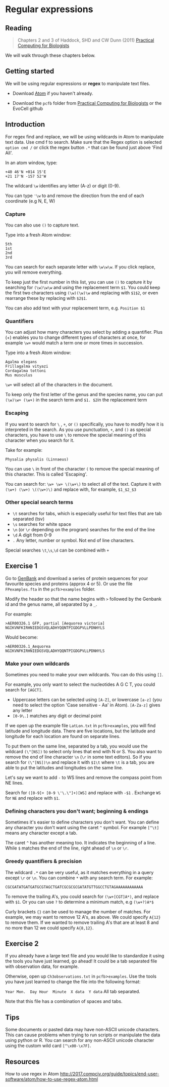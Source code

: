 # Regular expressions

## Reading
>Chapters 2 and 3 of Haddock, SHD and CW Dunn (2011) [Practical Computing for Biologists](http://practicalcomputing.org/)

We will walk through these chapters below.

## Getting started
We will be using regular expressions or **regex** to manipulate text files.

- Download [Atom](https://atom.io) if you haven't already.

- Download the `pcfb` folder from [Practical Computing for Biologists](http://practicalcomputing.org/files/pcfb_examples.zip) or the EvoCell github

## Introduction

For regex find and replace, we will be using wildcards in Atom to manipulate text data. Use cmd f to search. Make sure that the Regex option is selected `option cmd /` or click the regex button `.*` that can be found just above 'Find All'.

In an atom window, type:
```
+40 46'N +014 15'E
+21 17'N -157 52'W
```
The wildcard `\w` identifies any letter (A-z) or digit (0-9).

You can type `'\w` to  and remove the direction from the end of each coordinate (e.g N, E, W)

### Capture

You can also use `()` to capture text.

Type into a fresh Atom window:

```
5th
1st
2nd
3rd
```
You can search for each separate letter with `\w\w\w`. If you click replace, you will remove everything.

To keep just the first number in this list, you can use `()` to capture it by searching for `(\w)\w\w` and using the replacement term `$1`. You could keep the first two characters using `(\w)(\w)\w` and replacing with `$1$2`, or even rearrange these by replacing with `$2$1`.

You can also add text with your replacement term, e.g. `Position $1`

### Quantifiers

You can adjust how many characters you select by adding a quantifier. Plus (+) enables you to change different types of characters at once, for example `\w+` would match a term one or more times in succession.

Type into a fresh Atom window:
```
Agalma elegans
Frillagalma vityazi
Cordagalma tottoni
Mus musculus
```
`\w+` will select all of the characters in the document.

To keep only the first letter of the genus and the species name, you can put `(\w)\w+ (\w+)` in the search term and `$1. $2`in the replacement term

### Escaping

If you want to search for `\` , `+`, or `()` specifically, you have to modify how it is interpreted in the search. As you use punctuation, `+`, and `()` as special characters, you have to use `\` to remove the special meaning of this character when you search for it.

Take for example:
```
Physalia physalis (Linnaeus)
```
You can use `\` in front of the character `(` to remove the special meaning of this character. This is called 'Escaping'.

You can search for: `\w+ \w+ \(\w+\)` to select all of the text. Capture it with `(\w+) (\w+) \((\w+)\)` and replace with, for example, `$1_$2_$3`

### Other special search terms

- `\t` searches for tabs, which is especially useful for text files that are tab separated (tsv)
- `\s` searches for white space
- `\n` (or `\r` depending on the program) searches for the end of the line
- `\d` A digit from 0-9
- `.` Any letter, number or symbol. Not end of line characters.

Special searches `\t`,`\s`,`\d` can be combined with `+`

## Exercise 1

Go to [GenBank](https://www.ncbi.nlm.nih.gov/genbank/) and download a series of protein sequences for your favourite species and proteins (approx 4 or 5). Or use the file `FPexamples.fta` in the `pcfb`>`examples` folder.

Modify the header so that the name begins with `>` followed by the Genbank id and the genus name, all separated by a `_`.

For example:
```
>AER00326.1 GFP, partial [Aequorea victoria]
NGIKVNFKIRHNIEDGSVQLADHYQQNTPIGDGPVLLPDNHYLS
```

Would become:
```
>AER00326.1_Aequorea
NGIKVNFKIRHNIEDGSVQLADHYQQNTPIGDGPVLLPDNHYLS
```

### Make your own wildcards

Sometimes you need to make your own wildcards. You can do this using `[]`.

For example, you only want to select the nucleotides A G C T, you could search for `[AGCT]`.

- Uppercase letters can be selected using `[A-Z]`, or lowercase `[a-z]` (you need to select the option 'Case sensitive - Aa' in Atom). `[A-Za-z]` gives any letter
- `[0-9\.]` matches any digit or decimal point

If we open up the example file `LatLon.txt` in `pcfb`>`examples`, you will find latitude and longitude data. There are five locations, but the latitude and longitude for each location are found on separate lines.

To put them on the same line, separated by a tab, you would use the wildcard `(\"[NS])` to select only lines that end with N or S. You also want to remove the end of line character `\n` (`\r` in some text editors). So if you search for `(\"[NS])\n` and replace it with `$1\t` where `\t` is a tab, you are able to put the latitudes and longitudes on the same line.

Let's say we want to add `-` to WS lines and remove the compass point from NE lines.

Search for `([0-9]+ [0-9 \'\.\"]+)[WS]` and replace with `-$1` . Exchange `WS` for `NE` and replace with `$1`.

### Defining characters you don't want; beginning & endings

Sometimes it's easier to define characters you don't want. You can define any character you don't want using the caret `^` symbol. For example `[^\t]` means any character except a tab.

The caret `^` has another meaning too. It indicates the beginning of a line. While `$` matches the end of the line, right ahead of `\n` or `\r`.

### Greedy quantifiers & precision

The wildcard `.*` can be very useful, as it matches everything in a query except `\r` or `\n`. You can combine `*` with any search term. For example:

```
CGCGATATGATGATGCGTAGCTGATCGCGCGCGATATGTTGGCCTGTAGAAAAAAAAAAAA
```
To remove the trailing A's, you could search for `(\w+[CGT]A*)`, and replace with `$1`. Or you can use `?` to determine a minimum match, e.g `(\w+?)A*$`

Curly brackets `{}` can be used to manage the number of matches. For example, we may want to remove 12 A's, as above. We could specify `A{12}` to remove them. If we wanted to remove trailing A's that are at least 8 and no more than 12 we could specify `A{8,12}`.

## Exercise 2

If you already have a large text file and you would like to standardize it using the tools you have just learned, go ahead! It could be a tab separated file with observation data, for example.

Otherwise, open up `Ch3observations.txt` in `pcfb`>`examples`. Use the tools you have just learned to change the file into the following format:

`Year Mon.  Day Hour  Minute  X data  Y data` All tab separated.

Note that this file has a combination of spaces and tabs.

## Tips

Some documents or pasted data may have non-ASCII unicode characters. This can cause problems when trying to run scripts or manipulate the data using python or R. You can search for any non-ASCII unicode character using the custom wild card `[^\x00-\x7F]`.

## Resources

How to use regex in Atom http://2017.compciv.org/guide/topics/end-user-software/atom/how-to-use-regex-atom.html
